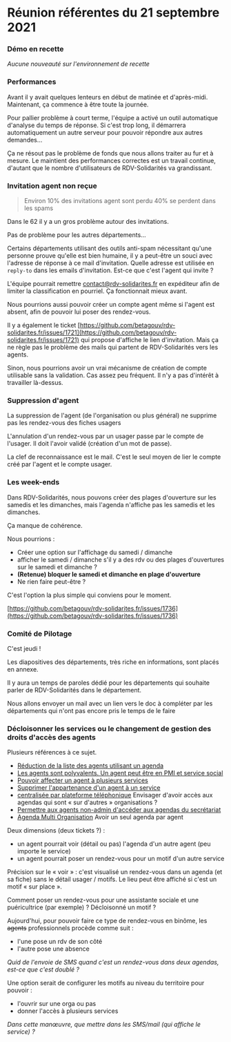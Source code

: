 # Réunion référentes du 21 septembre 2021

### Démo en recette

_Aucune nouveauté sur l'environnement de recette_

### Performances

Avant il y avait quelques lenteurs en début de matinée et d'après-midi. Maintenant, ça commence à être toute la journée.

Pour pallier problème à court terme, l'équipe a activé un outil automatique d'analyse du temps de réponse. Si c'est trop long, il démarrera automatiquement un autre serveur pour pouvoir répondre aux autres demandes...

Ça ne résout pas le problème de fonds que nous allons traiter au fur et à mesure. Le maintient des performances correctes est un travail continue, d'autant que le nombre d'utilisateurs de RDV-Solidarités va grandissant.

### Invitation agent non reçue

> Environ 10% des invitations agent sont perdu 40% se perdent dans les spams

Dans le 62 il y a un gros problème autour des invitations.

Pas de problème pour les autres départements...

Certains départements utilisant des outils anti-spam nécessitant qu'une personne prouve qu'elle est bien humaine, il y a peut-être un souci avec l'adresse de réponse à ce mail d'invitation. Quelle adresse est utilisée en `reply-to` dans les emails d'invitation. Est-ce que c'est l'agent qui invite ?

L'équipe pourrait remettre contact@rdv-solidarites.fr en expéditeur afin de limiter la classification en pourriel. Ça fonctionnait mieux avant.

Nous pourrions aussi pouvoir créer un compte agent même si l'agent est absent, afin de pouvoir lui poser des rendez-vous.

Il y a également le ticket [https://github.com/betagouv/rdv-solidarites.fr/issues/1721](https://github.com/betagouv/rdv-solidarites.fr/issues/1721) qui propose d'affiche le lien d'invitation. Mais ça ne règle pas le problème des mails qui partent de RDV-Solidarités vers les agents.

Sinon, nous pourrions avoir un vrai mécanisme de création de compte utilisable sans la validation. Cas assez peu fréquent. Il n'y a pas d'intérêt à travailler là-dessus.

### Suppression d'agent

La suppression de l'agent (de l'organisation ou plus général) ne supprime pas les rendez-vous des fiches usagers

L'annulation d'un rendez-vous par un usager passe par le compte de l'usager. Il doit l'avoir validé (création d'un mot de passe).

La clef de reconnaissance est le mail. C'est le seul moyen de lier le compte créé par l'agent et le compte usager.

### Les week-ends

Dans RDV-Solidarités, nous pouvons créer des plages d'ouverture sur les samedis et les dimanches, mais l'agenda n'affiche pas les samedis et les dimanches.

Ça manque de cohérence.

Nous pourrions :

* Créer une option sur l'affichage du samedi / dimanche
* afficher le samedi / dimanche s'il y a des rdv ou des plages d'ouvertures sur le samedi et dimanche ?
* **(Retenue) bloquer le samedi et dimanche en plage d'ouverture**
* Ne rien faire peut-être ?

C'est l'option la plus simple qui conviens pour le moment.

[https://github.com/betagouv/rdv-solidarites.fr/issues/1736](https://github.com/betagouv/rdv-solidarites.fr/issues/1736)

### Comité de Pilotage

C'est jeudi !

Les diapositives des départements, très riche en informations, sont placés en annexe.

Il y aura un temps de paroles dédié pour les départements qui souhaite parler de RDV-Solidarités dans le département.

Nous allons envoyer un mail avec un lien vers le doc à compléter par les départements qui n'ont pas encore pris le temps de le faire

### Décloisonner les services ou le changement de gestion des droits d'accès des agents

Plusieurs références à ce sujet.

* [Réduction de la liste des agents utilisant un agenda](https://forum.rdv-solidarites.fr/t/liste-des-agents-concernes-par-le-planning/252)
* [Les agents sont polyvalents. Un agent peut être en PMI et service social](https://forum.rdv-solidarites.fr/t/avoir-des-agents-multi-services/72)
* [Pouvoir affecter un agent à plusieurs services](https://forum.rdv-solidarites.fr/t/agents-multi-services-nouvelle-proposition-pouvoir-affecter-un-agent-a-plusieurs-services/219)
* [Supprimer l'appartenance d'un agent à un service](https://forum.rdv-solidarites.fr/t/agents-multi-services-piste-supprimer-lappartenance-dun-agent-a-un-service/167)
* [centralisée par plateforme téléphonique](https://forum.rdv-solidarites.fr/t/prise-de-rdv-centralisee-par-plateforme-telephonique/181) Envisager d'avoir accès aux agendas qui sont « sur d'autres » organisations ?
* [Permettre aux agents non-admin d'accéder aux agendas du secrétariat](https://forum.rdv-solidarites.fr/t/permettre-aux-agents-non-admin-dacceder-au-secretariat/76)
* [Agenda Multi Organisation](https://forum.rdv-solidarites.fr/t/agent-agenda-multi-organisation/74) Avoir un seul agenda par agent

Deux dimensions (deux tickets ?) :

* un agent pourrait voir (détail ou pas) l'agenda d'un autre agent (peu importe le service)
* un agent pourrait poser un rendez-vous pour un motif d'un autre service

Précision sur le « voir » : c'est visualisé un rendez-vous dans un agenda (et sa fiche) sans le détail usager / motifs. Le lieu peut être affiché si c'est un motif « sur place ».

Comment poser un rendez-vous pour une assistante sociale et une puéricultrice (par exemple) ? Décloisonné un motif ?

Aujourd'hui, pour pouvoir faire ce type de rendez-vous en binôme, les ~~agents~~ professionnels procède comme suit :

* l'une pose un rdv de son côté
* l'autre pose une absence

_Quid de l'envoie de SMS quand c'est un rendez-vous dans deux agendas, est-ce que c'est doublé ?_

Une option serait de configurer les motifs au niveau du territoire pour pouvoir :

* l'ouvrir sur une orga ou pas
* donner l'accès à plusieurs services

_Dans cette manœuvre, que mettre dans les SMS/mail (qui affiche le service) ?_

